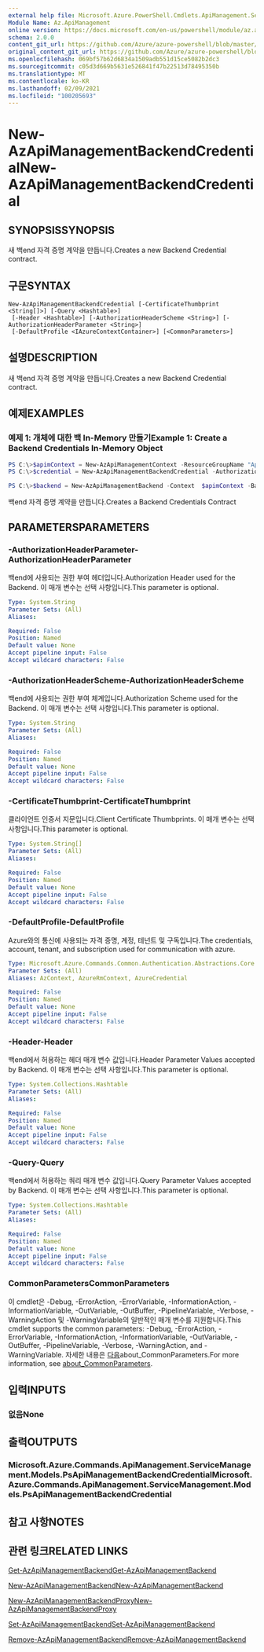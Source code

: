 ```yaml
---
external help file: Microsoft.Azure.PowerShell.Cmdlets.ApiManagement.ServiceManagement.dll-Help.xml
Module Name: Az.ApiManagement
online version: https://docs.microsoft.com/en-us/powershell/module/az.apimanagement/new-azapimanagementbackendcredential
schema: 2.0.0
content_git_url: https://github.com/Azure/azure-powershell/blob/master/src/ApiManagement/ApiManagement/help/New-AzApiManagementBackendCredential.md
original_content_git_url: https://github.com/Azure/azure-powershell/blob/master/src/ApiManagement/ApiManagement/help/New-AzApiManagementBackendCredential.md
ms.openlocfilehash: 069bf57b62d6834a1509adb551d15ce5082b2dc3
ms.sourcegitcommit: c05d3d669b5631e526841f47b22513d78495350b
ms.translationtype: MT
ms.contentlocale: ko-KR
ms.lasthandoff: 02/09/2021
ms.locfileid: "100205693"
---
```

# <span data-ttu-id="ad97c-101">New-AzApiManagementBackendCredential</span><span class="sxs-lookup"><span data-stu-id="ad97c-101">New-AzApiManagementBackendCredential</span></span>

## <span data-ttu-id="ad97c-102">SYNOPSIS</span><span class="sxs-lookup"><span data-stu-id="ad97c-102">SYNOPSIS</span></span>
<span data-ttu-id="ad97c-103">새 백end 자격 증명 계약을 만듭니다.</span><span class="sxs-lookup"><span data-stu-id="ad97c-103">Creates a new Backend Credential contract.</span></span>

## <span data-ttu-id="ad97c-104">구문</span><span class="sxs-lookup"><span data-stu-id="ad97c-104">SYNTAX</span></span>

```
New-AzApiManagementBackendCredential [-CertificateThumbprint <String[]>] [-Query <Hashtable>]
 [-Header <Hashtable>] [-AuthorizationHeaderScheme <String>] [-AuthorizationHeaderParameter <String>]
 [-DefaultProfile <IAzureContextContainer>] [<CommonParameters>]
```

## <span data-ttu-id="ad97c-105">설명</span><span class="sxs-lookup"><span data-stu-id="ad97c-105">DESCRIPTION</span></span>
<span data-ttu-id="ad97c-106">새 백end 자격 증명 계약을 만듭니다.</span><span class="sxs-lookup"><span data-stu-id="ad97c-106">Creates a new Backend Credential contract.</span></span>

## <span data-ttu-id="ad97c-107">예제</span><span class="sxs-lookup"><span data-stu-id="ad97c-107">EXAMPLES</span></span>

### <span data-ttu-id="ad97c-108">예제 1: 개체에 대한 백 In-Memory 만들기</span><span class="sxs-lookup"><span data-stu-id="ad97c-108">Example 1: Create a Backend Credentials In-Memory Object</span></span>
```powershell
PS C:\>$apimContext = New-AzApiManagementContext -ResourceGroupName "Api-Default-WestUS" -ServiceName "contoso"
PS C:\>$credential = New-AzApiManagementBackendCredential -AuthorizationHeaderScheme basic -AuthorizationHeaderParameter opensesame -Query @{"sv" = @('xx', 'bb'); "sr" = @('cc')} -Header @{"x-my-1" = @('val1', 'val2')}

PS C:\>$backend = New-AzApiManagementBackend -Context  $apimContext -BackendId 123 -Url 'https://contoso.com/awesomeapi' -Protocol http -Title "first backend" -SkipCertificateChainValidation $true -Credential $credential -Description "my backend"
```

<span data-ttu-id="ad97c-109">백end 자격 증명 계약을 만듭니다.</span><span class="sxs-lookup"><span data-stu-id="ad97c-109">Creates a Backend Credentials Contract</span></span>

## <span data-ttu-id="ad97c-110">PARAMETERS</span><span class="sxs-lookup"><span data-stu-id="ad97c-110">PARAMETERS</span></span>

### <span data-ttu-id="ad97c-111">-AuthorizationHeaderParameter</span><span class="sxs-lookup"><span data-stu-id="ad97c-111">-AuthorizationHeaderParameter</span></span>
<span data-ttu-id="ad97c-112">백end에 사용되는 권한 부여 헤더입니다.</span><span class="sxs-lookup"><span data-stu-id="ad97c-112">Authorization Header used for the Backend.</span></span>
<span data-ttu-id="ad97c-113">이 매개 변수는 선택 사항입니다.</span><span class="sxs-lookup"><span data-stu-id="ad97c-113">This parameter is optional.</span></span>

```yaml
Type: System.String
Parameter Sets: (All)
Aliases:

Required: False
Position: Named
Default value: None
Accept pipeline input: False
Accept wildcard characters: False
```

### <span data-ttu-id="ad97c-114">-AuthorizationHeaderScheme</span><span class="sxs-lookup"><span data-stu-id="ad97c-114">-AuthorizationHeaderScheme</span></span>
<span data-ttu-id="ad97c-115">백end에 사용되는 권한 부여 체계입니다.</span><span class="sxs-lookup"><span data-stu-id="ad97c-115">Authorization Scheme used for the Backend.</span></span>
<span data-ttu-id="ad97c-116">이 매개 변수는 선택 사항입니다.</span><span class="sxs-lookup"><span data-stu-id="ad97c-116">This parameter is optional.</span></span>

```yaml
Type: System.String
Parameter Sets: (All)
Aliases:

Required: False
Position: Named
Default value: None
Accept pipeline input: False
Accept wildcard characters: False
```

### <span data-ttu-id="ad97c-117">-CertificateThumbprint</span><span class="sxs-lookup"><span data-stu-id="ad97c-117">-CertificateThumbprint</span></span>
<span data-ttu-id="ad97c-118">클라이언트 인증서 지문입니다.</span><span class="sxs-lookup"><span data-stu-id="ad97c-118">Client Certificate Thumbprints.</span></span>
<span data-ttu-id="ad97c-119">이 매개 변수는 선택 사항입니다.</span><span class="sxs-lookup"><span data-stu-id="ad97c-119">This parameter is optional.</span></span>

```yaml
Type: System.String[]
Parameter Sets: (All)
Aliases:

Required: False
Position: Named
Default value: None
Accept pipeline input: False
Accept wildcard characters: False
```

### <span data-ttu-id="ad97c-120">-DefaultProfile</span><span class="sxs-lookup"><span data-stu-id="ad97c-120">-DefaultProfile</span></span>
<span data-ttu-id="ad97c-121">Azure와의 통신에 사용되는 자격 증명, 계정, 테넌트 및 구독입니다.</span><span class="sxs-lookup"><span data-stu-id="ad97c-121">The credentials, account, tenant, and subscription used for communication with azure.</span></span>

```yaml
Type: Microsoft.Azure.Commands.Common.Authentication.Abstractions.Core.IAzureContextContainer
Parameter Sets: (All)
Aliases: AzContext, AzureRmContext, AzureCredential

Required: False
Position: Named
Default value: None
Accept pipeline input: False
Accept wildcard characters: False
```

### <span data-ttu-id="ad97c-122">-Header</span><span class="sxs-lookup"><span data-stu-id="ad97c-122">-Header</span></span>
<span data-ttu-id="ad97c-123">백end에서 허용하는 헤더 매개 변수 값입니다.</span><span class="sxs-lookup"><span data-stu-id="ad97c-123">Header Parameter Values accepted by Backend.</span></span>
<span data-ttu-id="ad97c-124">이 매개 변수는 선택 사항입니다.</span><span class="sxs-lookup"><span data-stu-id="ad97c-124">This parameter is optional.</span></span>

```yaml
Type: System.Collections.Hashtable
Parameter Sets: (All)
Aliases:

Required: False
Position: Named
Default value: None
Accept pipeline input: False
Accept wildcard characters: False
```

### <span data-ttu-id="ad97c-125">-Query</span><span class="sxs-lookup"><span data-stu-id="ad97c-125">-Query</span></span>
<span data-ttu-id="ad97c-126">백end에서 허용하는 쿼리 매개 변수 값입니다.</span><span class="sxs-lookup"><span data-stu-id="ad97c-126">Query Parameter Values accepted by Backend.</span></span>
<span data-ttu-id="ad97c-127">이 매개 변수는 선택 사항입니다.</span><span class="sxs-lookup"><span data-stu-id="ad97c-127">This parameter is optional.</span></span>

```yaml
Type: System.Collections.Hashtable
Parameter Sets: (All)
Aliases:

Required: False
Position: Named
Default value: None
Accept pipeline input: False
Accept wildcard characters: False
```

### <span data-ttu-id="ad97c-128">CommonParameters</span><span class="sxs-lookup"><span data-stu-id="ad97c-128">CommonParameters</span></span>
<span data-ttu-id="ad97c-129">이 cmdlet은 -Debug, -ErrorAction, -ErrorVariable, -InformationAction, -InformationVariable, -OutVariable, -OutBuffer, -PipelineVariable, -Verbose, -WarningAction 및 -WarningVariable의 일반적인 매개 변수를 지원합니다.</span><span class="sxs-lookup"><span data-stu-id="ad97c-129">This cmdlet supports the common parameters: -Debug, -ErrorAction, -ErrorVariable, -InformationAction, -InformationVariable, -OutVariable, -OutBuffer, -PipelineVariable, -Verbose, -WarningAction, and -WarningVariable.</span></span> <span data-ttu-id="ad97c-130">자세한 내용은 [다음](http://go.microsoft.com/fwlink/?LinkID=113216)about_CommonParameters.</span><span class="sxs-lookup"><span data-stu-id="ad97c-130">For more information, see [about_CommonParameters](http://go.microsoft.com/fwlink/?LinkID=113216).</span></span>

## <span data-ttu-id="ad97c-131">입력</span><span class="sxs-lookup"><span data-stu-id="ad97c-131">INPUTS</span></span>

### <span data-ttu-id="ad97c-132">없음</span><span class="sxs-lookup"><span data-stu-id="ad97c-132">None</span></span>

## <span data-ttu-id="ad97c-133">출력</span><span class="sxs-lookup"><span data-stu-id="ad97c-133">OUTPUTS</span></span>

### <span data-ttu-id="ad97c-134">Microsoft.Azure.Commands.ApiManagement.ServiceManagement.Models.PsApiManagementBackendCredential</span><span class="sxs-lookup"><span data-stu-id="ad97c-134">Microsoft.Azure.Commands.ApiManagement.ServiceManagement.Models.PsApiManagementBackendCredential</span></span>

## <span data-ttu-id="ad97c-135">참고 사항</span><span class="sxs-lookup"><span data-stu-id="ad97c-135">NOTES</span></span>

## <span data-ttu-id="ad97c-136">관련 링크</span><span class="sxs-lookup"><span data-stu-id="ad97c-136">RELATED LINKS</span></span>

[<span data-ttu-id="ad97c-137">Get-AzApiManagementBackend</span><span class="sxs-lookup"><span data-stu-id="ad97c-137">Get-AzApiManagementBackend</span></span>](./Get-AzApiManagementBackend.md)

[<span data-ttu-id="ad97c-138">New-AzApiManagementBackend</span><span class="sxs-lookup"><span data-stu-id="ad97c-138">New-AzApiManagementBackend</span></span>](./New-AzApiManagementBackend.md)

[<span data-ttu-id="ad97c-139">New-AzApiManagementBackendProxy</span><span class="sxs-lookup"><span data-stu-id="ad97c-139">New-AzApiManagementBackendProxy</span></span>](./New-AzApiManagementBackendProxy.md)

[<span data-ttu-id="ad97c-140">Set-AzApiManagementBackend</span><span class="sxs-lookup"><span data-stu-id="ad97c-140">Set-AzApiManagementBackend</span></span>](./Set-AzApiManagementBackend.md)

[<span data-ttu-id="ad97c-141">Remove-AzApiManagementBackend</span><span class="sxs-lookup"><span data-stu-id="ad97c-141">Remove-AzApiManagementBackend</span></span>](./Remove-AzApiManagementBackend.md)
